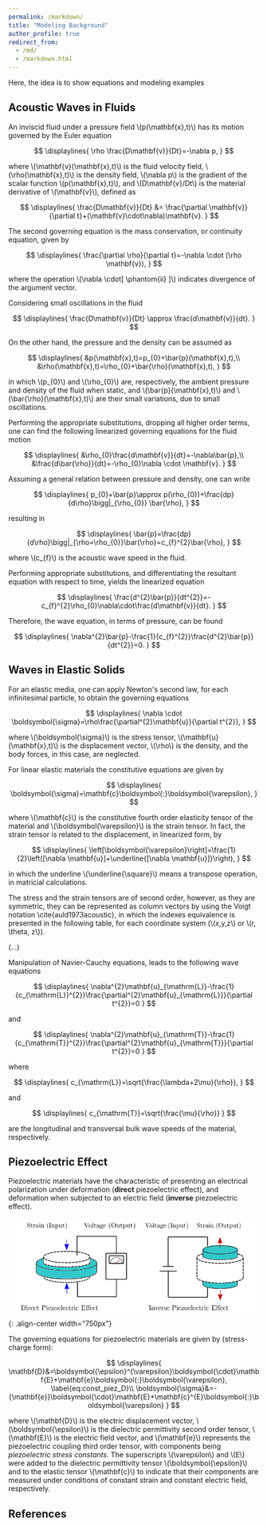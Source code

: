 ```yaml
---
permalink: /markdown/
title: "Modeling Background"
author_profile: true
redirect_from: 
  - /md/
  - /markdown.html
---
```


Here, the idea is to show equations and modeling examples 

## Acoustic Waves in Fluids

An inviscid fluid under a pressure field \\(p(\mathbf{x},t)\\) has its motion governed by the Euler equation 

$$
\displaylines{
\rho \frac{D\mathbf{v}}{Dt}=-\nabla p,
}
$$

where \\(\mathbf{v}(\mathbf{x},t)\\) is the fluid velocity field, \\(\rho(\mathbf{x},t)\\) is the density field, \\(\nabla p\\) is the gradient of the scalar function \\(p(\mathbf{x},t)\\), and \\(D\mathbf{v}/Dt\\) is the material derivative of \\(\mathbf{v}\\), defined as

$$
\displaylines{
\frac{D\mathbf{v}}{Dt} &= \frac{\partial \mathbf{v}}{\partial t}+(\mathbf{v}\cdot\nabla)\mathbf{v}.
}
$$

The second governing equation is the mass conservation, or continuity equation, given by

$$
\displaylines{
\frac{\partial \rho}{\partial t}=-\nabla \cdot (\rho \mathbf{v}),
}
$$

where the operation \\(\nabla \cdot[ \phantom{ii} ]\\) indicates divergence of the argument vector.

Considering small oscillations in the fluid

$$
\displaylines{
\frac{D\mathbf{v}}{Dt} \approx \frac{d\mathbf{v}}{dt}.
}
$$

On the other hand, the pressure and the density can be assumed as

$$
\displaylines{
&p(\mathbf{x},t)=p_{0}+\bar{p}(\mathbf{x},t),\\
&\rho(\mathbf{x},t)=\rho_{0}+\bar{\rho}(\mathbf{x},t),
}
$$

in which \\(p_{0}\\) and \\(\rho_{0}\\) are, respectively, the ambient pressure and density of the fluid when static, and \\(\bar{p}(\mathbf{x},t)\\) and \\(\bar{\rho}(\mathbf{x},t)\\) are their small variations, due to small oscillations. 

Performing the appropriate substitutions, dropping all higher order terms, one can find the following linearized governing equations for the fluid motion

$$
\displaylines{
&\rho_{0}\frac{d\mathbf{v}}{dt}=-\nabla\bar{p},\\
&\frac{d\bar{\rho}}{dt}=-\rho_{0}\nabla \cdot \mathbf{v}.
}
$$

Assuming a general relation between pressure and density, one can write

$$
\displaylines{
p_{0}+\bar{p}\approx p(\rho_{0})+\frac{dp}{d\rho}\bigg|_{\rho_{0}} \bar{\rho},
}
$$

resulting in 

$$
\displaylines{
\bar{p}=\frac{dp}{d\rho}\bigg|_{\rho=\rho_{0}}\bar{\rho}=c_{f}^{2}\bar{\rho},
}
$$

where \\(c_{f}\\) is the acoustic wave speed in the fluid. 

Performing appropriate substitutions, and differentiating the resultant equation with respect to time, yields the linearized equation

$$
\displaylines{
\frac{d^{2}\bar{p}}{dt^{2}}=-c_{f}^{2}\rho_{0}\nabla\cdot\frac{d\mathbf{v}}{dt}.
}
$$

Therefore, the wave equation, in terms of pressure, can be found

$$
\displaylines{
\nabla^{2}\bar{p}-\frac{1}{c_{f}^{2}}\frac{d^{2}\bar{p}}{dt^{2}}=0.
}
$$

## Waves in Elastic Solids

For an elastic media, one can apply Newton's second law, for each infinitesimal particle, to obtain the governing equations

$$
\displaylines{
\nabla \cdot \boldsymbol{\sigma}=\rho\frac{\partial^{2}\mathbf{u}}{\partial t^{2}},
}
$$

where \\(\boldsymbol{\sigma}\\) is the stress tensor, \\(\mathbf{u}(\mathbf{x},t)\\) is the displacement vector, \\(\rho\\) is the density, and the body forces, in this case, are neglected. 

For linear elastic materials the constitutive equations are given by

$$
\displaylines{
\boldsymbol{\sigma}=\mathbf{c}\boldsymbol{:}\boldsymbol{\varepsilon},
}
$$

where \\(\mathbf{c}\\) is the constitutive fourth order elasticity tensor of the material and \\(\boldsymbol{\varepsilon}\\) is the strain tensor. In fact, the strain tensor is related to the displacement, in linearized form, by

$$
\displaylines{
\left[\boldsymbol{\varepsilon}\right]=\frac{1}{2}\left([\nabla \mathbf{u}]+\underline{[\nabla \mathbf{u}]}\right),
}
$$

in which the underline \\(\underline{\square}\\) means a transpose operation, in matricial calculations.

The stress and the strain tensors are of second order, however, as they are symmetric, they can be represented as column vectors by using the Voigt notation \cite{auld1973acoustic}, in which the indexes equivalence is presented in the following table, for each coordinate system (\\(x,y,z\\) or  \\(r, \theta, z\\)). 

(...)

Manipulation of Navier-Cauchy equations, leads to the following wave equations

$$
\displaylines{
\nabla^{2}\mathbf{u}_{\mathrm{L}}-\frac{1}{c_{\mathrm{L}}^{2}}\frac{\partial^{2}\mathbf{u}_{\mathrm{L}}}{\partial t^{2}}=0
}
$$

and 

$$
\displaylines{
\nabla^{2}\mathbf{u}_{\mathrm{T}}-\frac{1}{c_{\mathrm{T}}^{2}}\frac{\partial^{2}\mathbf{u}_{\mathrm{T}}}{\partial t^{2}}=0
}
$$

where 

$$
\displaylines{
c_{\mathrm{L}}=\sqrt{\frac{\lambda+2\mu}{\rho}},
}
$$

and

$$
\displaylines{
c_{\mathrm{T}}=\sqrt{\frac{\mu}{\rho}}
}
$$

are the longitudinal and transversal bulk wave speeds of the material, respectively.

## Piezoelectric Effect

Piezoelectric materials have the characteristic of presenting an electrical polarization under deformation (**direct** piezoelectric effect), and deformation when subjected to an electric field (**inverse** piezoelectric effect).

![Image of the piezoelectric effect](/images/PiezoEffectJuan.png){: .align-center width="750px"}

The governing equations for piezoelectric materials are given by (stress-charge form):

$$
\displaylines{
\mathbf{D}&=\boldsymbol{\epsilon}^{\varepsilon}\boldsymbol{\cdot}\mathbf{E}+\mathbf{e}\boldsymbol{:}\boldsymbol{\varepsilon}, \label{eq:const_piez_D}\\
\boldsymbol{\sigma}&=-{\mathbf{e}}\boldsymbol{\cdot}\mathbf{E}+\mathbf{c}^{E}\boldsymbol{:}\boldsymbol{\varepsilon}
}
$$

where \\(\mathbf{D}\\) is the electric displacement vector, \\(\boldsymbol{\epsilon}\\) is the dielectric permittivity second order tensor, \\(\mathbf{E}\\) is the electric field vector, and \\(\mathbf{e}\\) represents the piezoelectric coupling third order tensor, with components being _piezoelectric stress constants_. The superscripts \\(\varepsilon\\) and \\(E\\) were added to the dielectric permittivity tensor  \\(\boldsymbol{\epsilon}\\) and to the elastic tensor \\(\mathbf{c}\\) to indicate that their components are measured under conditions of constant strain and constant electric field, respectively. 


<!-- ## Cylindrical Waves 

And so we have the wave equation in cylindrical coordinates:

$$
\displaylines{
\frac{\partial^{2}u_{r}}{\partial r^{2}}+\frac{\partial}{\partial r}\left(\frac{1}{r}u_{r}\right)-\frac{1}{c_{\mathrm{L}}^{2}}\frac{\partial^{2}u_{r}}{\partial t^{2}}=0
}
$$ -->


## References
